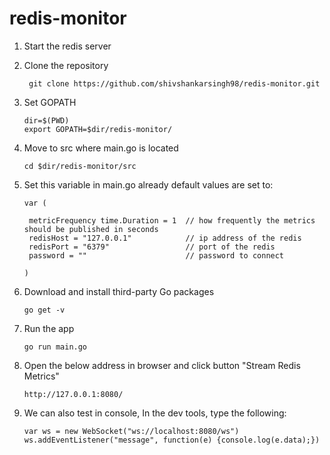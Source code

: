 # redis-monitor

1) Start the redis server

2) Clone the repository
   ```
    git clone https://github.com/shivshankarsingh98/redis-monitor.git
   ```

3) Set GOPATH
   ```
   dir=$(PWD)
   export GOPATH=$dir/redis-monitor/
   ```
   
4) Move to src where main.go is located
   ```
   cd $dir/redis-monitor/src
   ```

5) Set this variable in main.go
   already default values are set to:
   ```
   var (
   
    metricFrequency time.Duration = 1  // how frequently the metrics should be published in seconds 
    redisHost = "127.0.0.1"            // ip address of the redis
    redisPort = "6379"                 // port of the redis
    password = ""                      // password to connect
   
   )   
   ```

6) Download and install third-party Go packages
   ```
   go get -v
   ```


7) Run the app 
   ```
   go run main.go
   ```

8) Open the below address in browser and click button "Stream Redis Metrics"
   ```
   http://127.0.0.1:8080/
   ```

9) We can also test in console, In the dev tools, type the following:
   ```
   var ws = new WebSocket("ws://localhost:8080/ws")
   ws.addEventListener("message", function(e) {console.log(e.data);})
   ```



